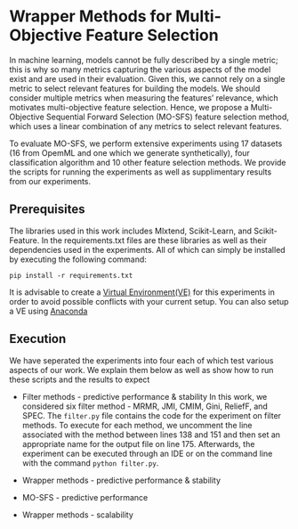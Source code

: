 # Wrapper Methods for Multi-Objective Feature Selection
In machine learning, models cannot be fully described by a single metric; this is why so many metrics capturing the various aspects of the model exist and are used in their evaluation. Given this, we cannot rely on a single metric to select relevant features for building the models. We should consider multiple metrics when measuring the features’ relevance, which motivates multi-objective feature selection. Hence, we propose a Multi-Objective Sequential Forward Selection (MO-SFS) feature selection method, which uses a linear combination of any metrics to select relevant features.

To evaluate MO-SFS, we perform extensive experiments using 17 datasets (16 from OpemML and one which we generate synthetically), four classification algorithm and 10 other feature selection methods. We provide the scripts for running the experiments as well as supplimentary results from our experiments.

## Prerequisites
The libraries used in this work includes Mlxtend, Scikit-Learn, and Scikit-Feature. In the requirements.txt files are these libraries as well as their dependencies used in the experiments. All of which can simply be installed by executing the following command:
```
pip install -r requirements.txt
```
It is advisable to create a [Virtual Environment(VE)](https://docs.python.org/3/library/venv.html) for this experiments in order to avoid possible conflicts with your current setup. You can also setup a VE using [Anaconda](https://conda.io/projects/conda/en/latest/user-guide/tasks/manage-environments.html)
## Execution
We have seperated the experiments into four each of which test various aspects of our work. We explain them below as well as show how to run these scripts and the results to expect 
* Filter methods - predictive performance & stability
In this work, we considered six filter method - MRMR, JMI, CMIM, Gini, ReliefF, and SPEC. The ```filter.py``` file contains the code for the experiment on filter methods. To execute for each method, we uncomment the line associated with the method between lines 138 and 151 and then set an appropriate name for the output file on line 175. Afterwards, the experiment can be executed through an IDE or on the command line with the command ```python filter.py```.
* Wrapper methods - predictive performance & stability

* MO-SFS - predictive performance
* Wrapper methods - scalability


